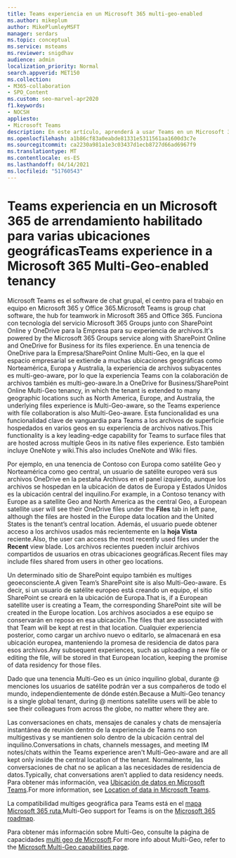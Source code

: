 ```yaml
---
title: Teams experiencia en un Microsoft 365 multi-geo-enabled
ms.author: mikeplum
author: MikePlumleyMSFT
manager: serdars
ms.topic: conceptual
ms.service: msteams
ms.reviewer: snigdhav
audience: admin
localization_priority: Normal
search.appverid: MET150
ms.collection:
- M365-collaboration
- SPO_Content
ms.custom: seo-marvel-apr2020
f1.keywords:
- NOCSH
appliesto:
- Microsoft Teams
description: En este artículo, aprenderá a usar Teams en un Microsoft 365 habilitado para varias ubicaciones geográficas.
ms.openlocfilehash: a1b86cf83a0eabde81331e5311561aa1600d3c7e
ms.sourcegitcommit: ca2230a981a1e3c03437d1ecb8727d66ad6967f9
ms.translationtype: MT
ms.contentlocale: es-ES
ms.lasthandoff: 04/14/2021
ms.locfileid: "51760543"
---
```

# <a name="teams-experience-in-a-microsoft-365-multi-geo-enabled-tenancy"></a><span data-ttu-id="ae500-103">Teams experiencia en un Microsoft 365 de arrendamiento habilitado para varias ubicaciones geográficas</span><span class="sxs-lookup"><span data-stu-id="ae500-103">Teams experience in a Microsoft 365 Multi-Geo-enabled tenancy</span></span>

<span data-ttu-id="ae500-104">Microsoft Teams es el software de chat grupal, el centro para el trabajo en equipo en Microsoft 365 y Office 365.</span><span class="sxs-lookup"><span data-stu-id="ae500-104">Microsoft Teams is group chat software, the hub for teamwork in Microsoft 365 and Office 365.</span></span> <span data-ttu-id="ae500-105">Funciona con tecnología del servicio Microsoft 365 Groups junto con SharePoint Online y OneDrive para la Empresa para su experiencia de archivos.</span><span class="sxs-lookup"><span data-stu-id="ae500-105">It's powered by the Microsoft 365 Groups service along with SharePoint Online and OneDrive for Business for its files experience.</span></span> <span data-ttu-id="ae500-106">En una tenencia de OneDrive para la Empresa/SharePoint Online Multi-Geo, en la que el espacio empresarial se extiende a muchas ubicaciones geográficas como Norteamérica, Europa y Australia, la experiencia de archivos subyacentes es multi-geo-aware, por lo que la experiencia Teams con la colaboración de archivos también es multi-geo-aware.</span><span class="sxs-lookup"><span data-stu-id="ae500-106">In a OneDrive for Business/SharePoint Online Multi-Geo tenancy, in which the tenant is extended to many geographic locations such as North America, Europe, and Australia, the underlying files experience is Multi-Geo-aware, so the Teams experience with file collaboration is also Multi-Geo-aware.</span></span> <span data-ttu-id="ae500-107">Esta funcionalidad es una funcionalidad clave de vanguardia para Teams a los archivos de superficie hospedados en varios geos en su experiencia de archivos nativos.</span><span class="sxs-lookup"><span data-stu-id="ae500-107">This functionality is a key leading-edge capability for Teams to surface files that are hosted across multiple Geos in its native files experience.</span></span> <span data-ttu-id="ae500-108">Esto también incluye OneNote y wiki.</span><span class="sxs-lookup"><span data-stu-id="ae500-108">This also includes OneNote and Wiki files.</span></span>

<span data-ttu-id="ae500-109">Por ejemplo, en una tenencia de Contoso con Europa como satélite Geo y Norteamérica como geo central,  un usuario de satélite europeo verá sus archivos OneDrive en la pestaña Archivos en el panel izquierdo, aunque los archivos se hospedan en la ubicación de datos de Europa y Estados Unidos es la ubicación central del inquilino.</span><span class="sxs-lookup"><span data-stu-id="ae500-109">For example, in a Contoso tenancy with Europe as a satellite Geo and North America as the central Geo, a European satellite user will see their OneDrive files under the **Files** tab in left pane, although the files are hosted in the Europe data location and the United States is the tenant’s central location.</span></span> <span data-ttu-id="ae500-110">Además, el usuario puede obtener acceso a los archivos usados más recientemente en la **hoja Vista** reciente.</span><span class="sxs-lookup"><span data-stu-id="ae500-110">Also, the user can access the most recently used files under the **Recent** view blade.</span></span> <span data-ttu-id="ae500-111">Los archivos recientes pueden incluir archivos compartidos de usuarios en otras ubicaciones geográficas.</span><span class="sxs-lookup"><span data-stu-id="ae500-111">Recent files may include files shared from users in other geo locations.</span></span> 

<span data-ttu-id="ae500-112">Un determinado sitio de SharePoint equipo también es multiges geoeconsciente.</span><span class="sxs-lookup"><span data-stu-id="ae500-112">A given Team’s SharePoint site is also Multi-Geo-aware.</span></span> <span data-ttu-id="ae500-113">Es decir, si un usuario de satélite europeo está creando un equipo, el sitio SharePoint se creará en la ubicación de Europa.</span><span class="sxs-lookup"><span data-stu-id="ae500-113">That is, if a European satellite user is creating a Team, the corresponding SharePoint site will be created in the Europe location.</span></span> <span data-ttu-id="ae500-114">Los archivos asociados a ese equipo se conservarán en reposo en esa ubicación.</span><span class="sxs-lookup"><span data-stu-id="ae500-114">The files that are associated with that Team will be kept at rest in that location.</span></span> <span data-ttu-id="ae500-115">Cualquier experiencia posterior, como cargar un archivo nuevo o editarlo, se almacenará en esa ubicación europea, manteniendo la promesa de residencia de datos para esos archivos.</span><span class="sxs-lookup"><span data-stu-id="ae500-115">Any subsequent experiences, such as uploading a new file or editing the file, will be stored in that European location, keeping the promise of data residency for those files.</span></span>

<span data-ttu-id="ae500-116">Dado que una tenencia Multi-Geo es un único inquilino global, durante @ menciones los usuarios de satélite podrán ver a sus compañeros de todo el mundo, independientemente de dónde estén.</span><span class="sxs-lookup"><span data-stu-id="ae500-116">Because a Multi-Geo tenancy is a single global tenant, during @ mentions satellite users will be able to see their colleagues from across the globe, no matter where they are.</span></span>

<span data-ttu-id="ae500-117">Las conversaciones en chats, mensajes de canales y chats de mensajería instantánea de reunión dentro de la experiencia de Teams no son multigestivas y se mantienen solo dentro de la ubicación central del inquilino.</span><span class="sxs-lookup"><span data-stu-id="ae500-117">Conversations in chats, channels messages, and meeting IM notes/chats within the Teams experience aren't Multi-Geo-aware and are all kept only inside the central location of the tenant.</span></span> <span data-ttu-id="ae500-118">Normalmente, las conversaciones de chat no se aplican a las necesidades de residencia de datos.</span><span class="sxs-lookup"><span data-stu-id="ae500-118">Typically, chat conversations aren’t applied to data residency needs.</span></span> <span data-ttu-id="ae500-119">Para obtener más información, vea [Ubicación de datos en Microsoft Teams](location-of-data-in-teams.md).</span><span class="sxs-lookup"><span data-stu-id="ae500-119">For more information, see [Location of data in Microsoft Teams](location-of-data-in-teams.md).</span></span>

<span data-ttu-id="ae500-120">La compatibilidad multiges geográfica para Teams está en el [mapa Microsoft 365 ruta.](https://www.microsoft.com/microsoft-365/roadmap?filters=&searchterms=70783)</span><span class="sxs-lookup"><span data-stu-id="ae500-120">Multi-Geo support for Teams is on the [Microsoft 365 roadmap](https://www.microsoft.com/microsoft-365/roadmap?filters=&searchterms=70783).</span></span>

<span data-ttu-id="ae500-121">Para obtener más información sobre Multi-Geo, consulte la página de capacidades [multi geo de Microsoft](https://aka.ms/multi-geo).</span><span class="sxs-lookup"><span data-stu-id="ae500-121">For more info about Multi-Geo, refer to the [Microsoft Multi-Geo capabilities page](https://aka.ms/multi-geo).</span></span>
